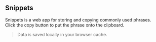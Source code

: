 ## Snippets

Snippets is a web app for storing and copying commonly used phrases. Click the copy button to put the phrase onto the clipboard.
> Data is saved locally in your browser cache.
